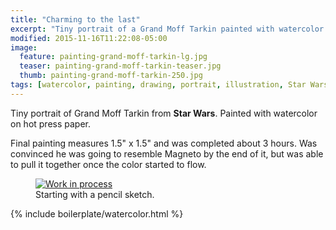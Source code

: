```yaml
---
title: "Charming to the last"
excerpt: "Tiny portrait of a Grand Moff Tarkin painted with watercolor on hot press paper."
modified: 2015-11-16T11:22:08-05:00
image: 
  feature: painting-grand-moff-tarkin-lg.jpg
  teaser: painting-grand-moff-tarkin-teaser.jpg
  thumb: painting-grand-moff-tarkin-250.jpg
tags: [watercolor, painting, drawing, portrait, illustration, Star Wars]
---
```


Tiny portrait of Grand Moff Tarkin from **Star Wars**. Painted with watercolor on hot press paper.

Final painting measures 1.5\" x 1.5\" and was completed about 3 hours. Was convinced he was going to resemble Magneto by the end of it, but was able to pull it together once the color started to flow.

<figure>
  <a href="{{ site.url }}/images/painting-grand-moff-tarkin-process-1-lg.jpg"><img src="{{ site.url }}/images/painting-grand-moff-tarkin-process-1-900.jpg" alt="Work in process"></a>
  <figcaption>Starting with a pencil sketch.</figcaption>
</figure>

{% include boilerplate/watercolor.html %}
